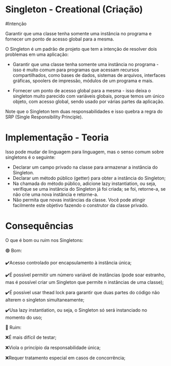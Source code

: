 # Singleton - Creational (Criação)

#Intenção

Garantir que uma classe tenha somente uma instância no programa e fornecer um ponto de acesso global para a mesma.


O Singleton é um padrão de projeto que tem a intenção de resolver dois problemas em uma aplicação:

- Garantir que uma classe tenha somente uma instância no programa - isso é muito comum para programas que acessam recursos compartilhados, como bases de dados, sistemas de arquivos, interfaces gráficas, spoolers de impressão, módulos de um programa e mais.

- Fornecer um ponto de acesso global para a mesma - isso deixa o singleton muito parecido com variáveis globais, porque temos um único objeto, com acesso global, sendo usado por várias partes da aplicação.

Note que o Singleton tem duas responsabilidades e isso quebra a regra do SRP (Single Responsibility Principle).

# Implementação - Teoria


Isso pode mudar de linguagem para linguagem, mas o senso comum sobre singletons é o seguinte:

- Declarar um campo privado na classe para armazenar a instância do Singleton.
- Declarar um método público (getter) para obter a instância do Singleton;
- Na chamada do método público, adicione lazy instantiation, ou seja, verifique se uma instância do Singleton já foi criada; se foi, retorne-a, se não crie uma nova instância e retorne-a.
- Não permita que novas instâncias da classe. Você pode atingir facilmente este objetivo fazendo o construtor da classe privado.

# Consequências

O que é bom ou ruim nos Singletons:

🟢 Bom:

✔️Acesso controlado por encapsulamento à instância única;

✔️É possível permitir um número variável de instâncias (pode soar estranho, mas é possível criar um Singleton que permite n instâncias de uma classe);

✔️É possível usar thead lock para garantir que duas partes do código não alterem o singleton simultaneamente;

✔️Usa lazy instantiation, ou seja, o Singleton só será instanciado no momento do uso;


🔴 Ruim:

❌É mais difícil de testar;

❌Viola o princípio da responsabilidade única;

❌Requer tratamento especial em casos de concorrência;

